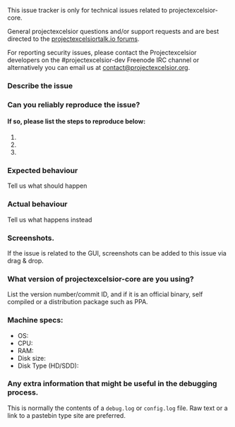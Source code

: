 <!--- Remove sections that do not apply -->

This issue tracker is only for technical issues related to projectexcelsior-core.

General projectexcelsior questions and/or support requests and are best directed to the [projectexcelsiortalk.io forums](https://projectexcelsiortalk.io/).

For reporting security issues, please contact the Projectexcelsior developers on the #projectexcelsior-dev Freenode IRC channel or alternatively you can email us at contact@projectexcelsior.org.

### Describe the issue

### Can you reliably reproduce the issue?
#### If so, please list the steps to reproduce below:
1.
2.
3.

### Expected behaviour
Tell us what should happen

### Actual behaviour
Tell us what happens instead

### Screenshots.
If the issue is related to the GUI, screenshots can be added to this issue via drag & drop.

### What version of projectexcelsior-core are you using?
List the version number/commit ID, and if it is an official binary, self compiled or a distribution package such as PPA.

### Machine specs:
- OS:
- CPU:
- RAM:
- Disk size:
- Disk Type (HD/SDD):

### Any extra information that might be useful in the debugging process.
This is normally the contents of a `debug.log` or `config.log` file. Raw text or a link to a pastebin type site are preferred.
